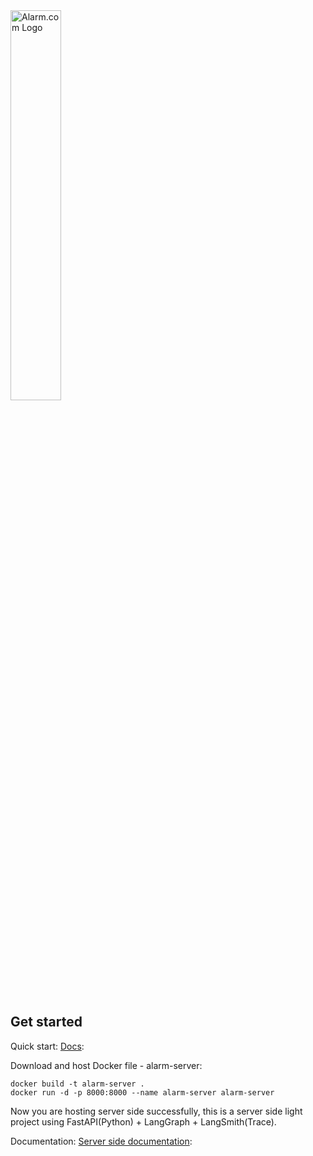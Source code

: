 <picture class="github-only">
  <img alt="Alarm.com Logo" src="https://media.licdn.com/dms/image/v2/C4E0BAQH7Ef_zBPUQnw/company-logo_200_200/company-logo_200_200/0/1631327773224?e=1760572800&v=beta&t=F4eDHsvrfiFP7QhJraL5DjXVaeiKeSSlcwtZ-z8Nt1g" width="40%">
</picture>

<div>
<br>
</div>

## Get started

Quick start: [Docs](https://crazyyiwen2015.atlassian.net/wiki/x/vgAC):

Download and host Docker file - alarm-server:

```
docker build -t alarm-server .
docker run -d -p 8000:8000 --name alarm-server alarm-server
```

Now you are hosting server side successfully, this is a server side light project using FastAPI(Python) + LangGraph + LangSmith(Trace).<br>

Documentation: [Server side documentation](https://crazyyiwen2015.atlassian.net/wiki/x/i4AB):<br>

